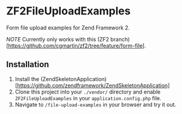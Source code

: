 ZF2FileUploadExamples
=====================

Form file upload examples for Zend Framework 2.

*NOTE* Currently only works with this (ZF2 branch)[https://github.com/cgmartin/zf2/tree/feature/form-file].

Installation
------------

1. Install the (ZendSkeletonApplication)[https://github.com/zendframework/ZendSkeletonApplication]
2. Clone this project into your `./vendor/` directory and enable `ZF2FileUploadExamples` in your
   `application.config.php` file.
3. Navigate to `/file-upload-examples` in your browser and try it out.

